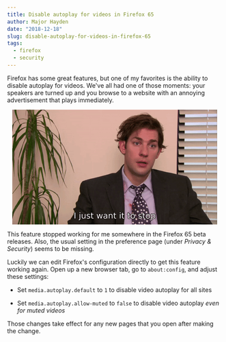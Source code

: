 ```yaml
---
title: Disable autoplay for videos in Firefox 65
author: Major Hayden
date: "2018-12-18"
slug: disable-autoplay-for-videos-in-firefox-65
tags:
  - firefox
  - security
---
```


Firefox has some great features, but one of my favorites is the ability to
disable autoplay for videos. We've all had one of those moments: your
speakers are turned up and you browse to a website with an annoying
advertisement that plays immediately.

<img src='/gifs/2018-12-18-just-want-it-to-stop.gif' alt="GIF: I just want it to stop." style="display: block; margin: auto;">


This feature stopped working for me somewhere in the Firefox 65 beta
releases. Also, the usual setting in the preference page (under *Privacy &
Security*) seems to be missing.

Luckily we can edit Firefox's configuration directly to get this feature
working again. Open up a new browser tab, go to `about:config`, and adjust
these settings:

* Set `media.autoplay.default` to `1` to disable video autoplay for all sites

* Set `media.autoplay.allow-muted` to `false` to disable video autoplay *even for muted videos*

Those changes take effect for any new pages that you open after making the change.
